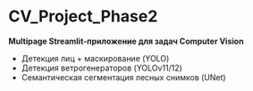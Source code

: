 # CV_Project_Phase2

**Multipage Streamlit-приложение для задач Computer Vision**  
- Детекция лиц + маскирование (YOLO)  
- Детекция ветрогенераторов (YOLOv11/12)  
- Семантическая сегментация лесных снимков (UNet)  